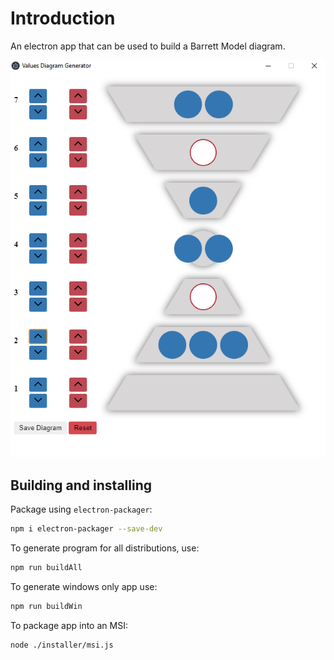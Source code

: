 # Introduction

An electron app that can be used to build a Barrett Model diagram.

![App Example](/img/app.png)

## Building and installing

Package using `electron-packager`:

```bash
npm i electron-packager --save-dev
```

To generate program for all distributions, use:

```bash
npm run buildAll
```

To generate windows only app use:

```bash
npm run buildWin
```

To package app into an MSI:

```bash
node ./installer/msi.js
```
